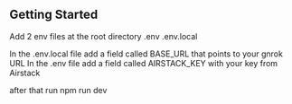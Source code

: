 ## Getting Started

Add 2 env files at the root directory
.env
.env.local

In the .env.local file add a field called BASE_URL that points to your gnrok URL 
In the .env file add a field called AIRSTACK_KEY with your key from Airstack 

after that run npm run dev